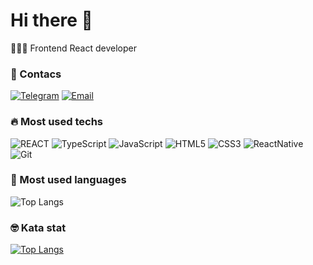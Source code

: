 # Hi there 👋
🧑🏽‍💻 Frontend React developer 

### 📲 Contacs
[![Telegram](https://img.shields.io/badge/Telegram-%2326A5E4.svg?style=flat&logo=Telegram&logoColor=white)](https://t.me/vic_karasev)
[![Email](https://img.shields.io/badge/Email-%23000000.svg?style=flat&logo=gmail)](mailto:work@victorkarasev.ru)

### 🔥 Most used techs
![REACT](https://img.shields.io/badge/REACT-%2361DAFB.svg?style=for-the-badge&logo=react&logoColor=black) 
![TypeScript](https://img.shields.io/badge/typescript-%23007ACC.svg?style=for-the-badge&logo=typescript&logoColor=white) 
![JavaScript](https://img.shields.io/badge/javascript-%23323330.svg?style=for-the-badge&logo=javascript&logoColor=%23F7DF1E) 
![HTML5](https://img.shields.io/badge/html5-%23E34F26.svg?style=for-the-badge&logo=html5&logoColor=white) 
![CSS3](https://img.shields.io/badge/css3-%231572B6.svg?style=for-the-badge&logo=css3&logoColor=white) 
![ReactNative](https://img.shields.io/badge/reactnative-%232C8EBB.svg?style=for-the-badge&logo=react&logoColor=white) 
![Git](https://img.shields.io/badge/git-%23F05032.svg?style=for-the-badge&logo=git&logoColor=white)

### 🔬 Most used languages
<!-- ![Top Langs](https://github-readme-stats.vercel.app/api/top-langs/?username=vikdubber&langs_count=10&theme=dark&hide_title=true&hide_border=true&border_radius=0) -->
![Top Langs](https://github-readme-stats-sigma-five.vercel.app/api/top-langs/?username=vic-kk&langs_count=10&theme=dark&hide_title=true&hide_border=true&border_radius=0)

### 🤓 Kata stat
[![Top Langs](https://www.codewars.com/users/Vic_K/badges/small)](https://www.codewars.com/users/Vic_K)
